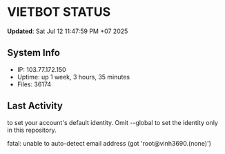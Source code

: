 # VIETBOT STATUS
**Updated**: Sat Jul 12 11:47:59 PM +07 2025

## System Info
- IP: 103.77.172.150
- Uptime: up 1 week, 3 hours, 35 minutes
- Files: 36174

## Last Activity

to set your account's default identity.
Omit --global to set the identity only in this repository.

fatal: unable to auto-detect email address (got 'root@vinh3690.(none)')
